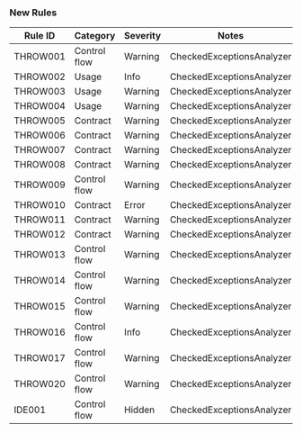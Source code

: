 
### New Rules
Rule ID | Category | Severity | Notes
--------|----------|----------|--------------------
THROW001 | Control flow | Warning  | CheckedExceptionsAnalyzer
THROW002 | Usage   | Info     | CheckedExceptionsAnalyzer
THROW003 | Usage   | Warning  | CheckedExceptionsAnalyzer
THROW004 | Usage   | Warning  | CheckedExceptionsAnalyzer
THROW005 | Contract | Warning | CheckedExceptionsAnalyzer
THROW006 | Contract | Warning | CheckedExceptionsAnalyzer
THROW007 | Contract | Warning | CheckedExceptionsAnalyzer
THROW008 | Contract | Warning | CheckedExceptionsAnalyzer
THROW009 | Control flow | Warning | CheckedExceptionsAnalyzer
THROW010 | Contract | Error | CheckedExceptionsAnalyzer
THROW011 | Contract | Warning | CheckedExceptionsAnalyzer
THROW012 | Contract | Warning | CheckedExceptionsAnalyzer
THROW013 | Control flow | Warning | CheckedExceptionsAnalyzer
THROW014 | Control flow | Warning | CheckedExceptionsAnalyzer
THROW015 | Control flow | Warning | CheckedExceptionsAnalyzer
THROW016 | Control flow | Info | CheckedExceptionsAnalyzer
THROW017 | Control flow | Warning | CheckedExceptionsAnalyzer
THROW020 | Control flow | Warning | CheckedExceptionsAnalyzer
IDE001 | Control flow | Hidden | CheckedExceptionsAnalyzer
